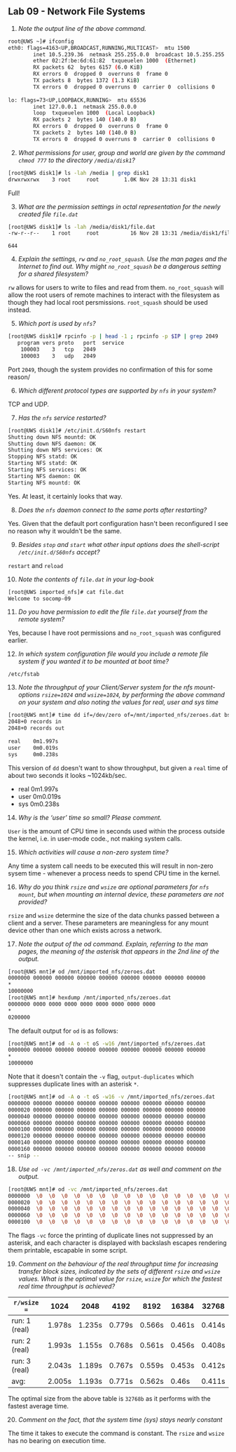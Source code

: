 ## Lab 09 - Network File Systems

1. *Note the output line of the above command.*

```sh
root@UWS ~]# ifconfig
eth0: flags=4163<UP,BROADCAST,RUNNING,MULTICAST>  mtu 1500
        inet 10.5.239.36  netmask 255.255.0.0  broadcast 10.5.255.255
        ether 02:2f:be:6d:61:82  txqueuelen 1000  (Ethernet)
        RX packets 62  bytes 6157 (6.0 KiB)
        RX errors 0  dropped 0  overruns 0  frame 0
        TX packets 8  bytes 1372 (1.3 KiB)
        TX errors 0  dropped 0 overruns 0  carrier 0  collisions 0
 
lo: flags=73<UP,LOOPBACK,RUNNING>  mtu 65536
        inet 127.0.0.1  netmask 255.0.0.0
        loop  txqueuelen 1000  (Local Loopback)
        RX packets 2  bytes 140 (140.0 B)
        RX errors 0  dropped 0  overruns 0  frame 0
        TX packets 2  bytes 140 (140.0 B)
        TX errors 0  dropped 0 overruns 0  carrier 0  collisions 0
```

2. *What permissions for user, group and world are given by the command `chmod 777` to the directory `/media/disk1`?*

```sh
[root@UWS disk1]# ls -lah /media | grep disk1
drwxrwxrwx    3 root     root        1.0K Nov 28 13:31 disk1
```

Full!

3. *What are the permission settings in octal representation for the newly created file `file.dat`*

```sh
[root@UWS disk1]# ls -lah /media/disk1/file.dat
-rw-r--r--    1 root     root          16 Nov 28 13:31 /media/disk1/file.dat
```

`644`

4. *Explain the settings, `rw` and `no_root_squash`. Use the man pages and the Internet to find out. Why might `no_root_squash` be a dangerous setting for a shared filesystem?*

`rw` allows for users to write to files and read from them. `no_root_squash` will allow the root users of remote machines to interact with the filesystem as though they had local root persmissions. `root_squash` should be used instead. 

5. *Which port is used by `nfs`?*

```sh
[root@UWS disk1]# rpcinfo -p | head -1 ; rpcinfo -p $IP | grep 2049
   program vers proto   port  service
    100003    3   tcp   2049
    100003    3   udp   2049
```

Port `2049`, though the system provides no confirmation of this for some reason/

6. *Which different protocol types are supported by `nfs` in your system?*

TCP and UDP.

7. *Has the `nfs` service restarted?*

```sh
[root@UWS disk1]# /etc/init.d/S60nfs restart
Shutting down NFS mountd: OK
Shutting down NFS daemon: OK
Shutting down NFS services: OK
Stopping NFS statd: OK
Starting NFS statd: OK
Starting NFS services: OK
Starting NFS daemon: OK
Starting NFS mountd: OK
```

Yes. At least, it certainly looks that way.

8. *Does the `nfs` daemon connect to the same ports after restarting?*

Yes. Given that the default port configuration hasn't been reconfigured I see no reason why it wouldn't be the same.

9. *Besides `stop` and `start` what other input options does the shell-script `/etc/init.d/S60nfs` accept?*

`restart` and `reload`

10. *Note the contents of `file.dat` in your log-book*

```sh
[root@UWS imported_nfs]# cat file.dat
Welcome to socomp-09
```

11. *Do you have permission to edit the file `file.dat` yourself from the remote system?*

Yes, because I have root permissions and `no_root_squash` was configured earlier.

12. *In which system configuration file would you include a remote file system if you wanted it to be mounted at boot time?*

`/etc/fstab`

13. *Note the throughput of your Client/Server system for the nfs mount-options `rsize=1024` and `wsize=1024`, by performing the above command on your system and also noting the values for real, user and sys time*

```sh
[root@UWS mnt]# time dd if=/dev/zero of=/mnt/imported_nfs/zeroes.dat bs=1k count=2k
2048+0 records in
2048+0 records out
 
real    0m1.997s
user    0m0.019s
sys     0m0.238s
```

This version of `dd` doesn't want to show throughput, but given a `real` time of about two seconds it looks ~1024kb/sec.

- real    0m1.997s
- user    0m0.019s
- sys     0m0.238s

14. *Why is the ‘user’ time so small? Please comment.*

`User` is the amount of CPU time in seconds used within the process outside the kernel, i.e. in user-mode code., not making system calls.

15. *Which activities will cause a non-zero system time?*

Any time a system call needs to be executed this will result in non-zero sysem time - whenever a process needs to spend CPU time in the kernel.

16. *Why do you think `rsize` and `wsize` are optional parameters for `nfs mount`, but when mounting an internal device, these parameters are not provided?*

`rsize` and `wsize` determine the size of the data chunks passed between a client and a server. These parameters are meaningless for any mount device other than one which exists across a network.

17. *Note the output of the od command. Explain, referring to the man pages, the meaning of the asterisk that appears in the 2nd line of the output.*

```sh
[root@UWS mnt]# od /mnt/imported_nfs/zeroes.dat
0000000 000000 000000 000000 000000 000000 000000 000000 000000
*
10000000
[root@UWS mnt]# hexdump /mnt/imported_nfs/zeroes.dat
0000000 0000 0000 0000 0000 0000 0000 0000 0000
*
0200000
```

The default output for `od` is as follows:

```sh
[root@UWS mnt]# od -A o -t oS -w16 /mnt/imported_nfs/zeroes.dat
0000000 000000 000000 000000 000000 000000 000000 000000 000000
*
10000000
```

Note that it doesn't contain the `-v` flag, `output-duplicates` which suppresses duplicate lines with an asterisk `*`.  

```sh
[root@UWS mnt]# od -A o -t oS -w16 -v /mnt/imported_nfs/zeroes.dat
0000000 000000 000000 000000 000000 000000 000000 000000 000000
0000020 000000 000000 000000 000000 000000 000000 000000 000000
0000040 000000 000000 000000 000000 000000 000000 000000 000000
0000060 000000 000000 000000 000000 000000 000000 000000 000000
0000100 000000 000000 000000 000000 000000 000000 000000 000000
0000120 000000 000000 000000 000000 000000 000000 000000 000000
0000140 000000 000000 000000 000000 000000 000000 000000 000000
0000160 000000 000000 000000 000000 000000 000000 000000 000000
-- snip --
```

18. *Use `od -vc /mnt/imported_nfs/zeros.dat` as well and comment on the output.*

```sh
[root@UWS mnt]# od -vc /mnt/imported_nfs/zeroes.dat
0000000  \0  \0  \0  \0  \0  \0  \0  \0  \0  \0  \0  \0  \0  \0  \0  \0
0000020  \0  \0  \0  \0  \0  \0  \0  \0  \0  \0  \0  \0  \0  \0  \0  \0
0000040  \0  \0  \0  \0  \0  \0  \0  \0  \0  \0  \0  \0  \0  \0  \0  \0
0000060  \0  \0  \0  \0  \0  \0  \0  \0  \0  \0  \0  \0  \0  \0  \0  \0
0000100  \0  \0  \0  \0  \0  \0  \0  \0  \0  \0  \0  \0  \0  \0  \0  \0
```

The flags `-vc` force the printing of duplicate lines not suppressed by an asterisk, and each character is displayed with backslash escapes rendering them printable, escapable in some script.

19. *Comment on the behaviour of the real throughput time for increasing transfer block sizes, indicated by the sets of different `rsize` and `wsize` values. What is the optimal value for `rsize`, `wsize` for which the fastest real time throughput is achieved?*

| `r/wsize =`   | 1024   | 2048   | 4192   | 8192   | 16384  | 32768  |
| ------------- | ------ | ------ | ------ | ------ | ------ | ------ |
| run: 1 (real) | 1.978s | 1.235s | 0.779s | 0.566s | 0.461s | 0.414s |
| run: 2 (real) | 1.993s | 1.155s | 0.768s | 0.561s | 0.456s | 0.408s |
| run: 3 (real) | 2.043s | 1.189s | 0.767s | 0.559s | 0.453s | 0.412s |
| avg:          | 2.005s | 1.193s | 0.771s | 0.562s | 0.46s  | 0.411s |

The optimal size from the above table is `32768b` as it performs with the fastest average time.

20. *Comment on the fact, that the system time (sys) stays nearly constant*

The time it takes to execute the command is constant. The `rsize` and `wsize` has no bearing on execution time.